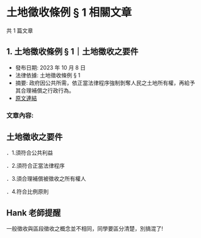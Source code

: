 # 土地徵收條例 § 1 相關文章

共 1 篇文章

## 1. 土地徵收條例 § 1｜土地徵收之要件

- 發布日期: 2023 年 10 月 8 日
- 法律依據: 土地徵收條例 § 1
- 摘要: 政府因公共所需，依正當法律程序強制剝奪人民之土地所有權，再給予其合理補償之行政行為。
- [原文連結](https://www.jasper-realestate.com/%e5%9c%9f%e5%9c%b0-%e5%be%b5%e6%94%b6-%e6%a2%9d%e4%be%8b-1%e5%9c%9f%e5%9c%b0%e5%be%b5%e6%94%b6%e4%b9%8b%e8%a6%81%e4%bb%b6/)

### 文章內容:

## 土地徵收之要件

．1.須符合公共利益

．2.須符合正當法律程序

．3.須合理補償被徵收之所有權人

．4.符合比例原則

## Hank 老師提醒

一般徵收與區段徵收之概念並不相同，同學要區分清楚，別搞混了!
